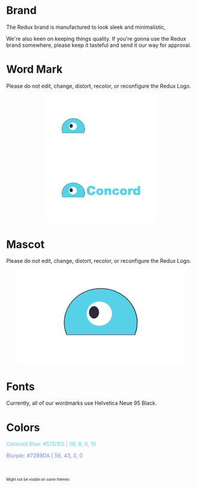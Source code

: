 # Brand
The Redux brand is manufactured to look sleek and minimalistic,

We're also keen on keeping things quality.
If you're gonna use the Redux brand somewhere, please keep it tasteful and send it our way for approval.

# Word Mark
Please do not edit, change, distort, recolor, or reconfigure the Redux Logo.

<p float="left" align="center">
  <img src="./wordmarks/darkmode.png" width="300" />
  <img src="./wordmarks/lightmode.png" width="300" /> 
</p>

# Mascot
Please do not edit, change, distort, recolor, or reconfigure the Redux Logo.

<p float="left" align="center">
  <img src="./mascot.png" width="450" />
</p>

# Fonts
Currently, all of our wordmarks use Helvetica Neue 95 Black.

# Colors

<span style="color:#57D1E5">Concord Blue: #57D1E5 | 56, 8, 0, 10</span>

<span style="color:#7289DA">Blurple: #7289DA | 56, 43, 0, 0</span>

<span style="color:#FFFFFF">White: #FFFFFF | 0, 0, 0, 0</span>

<sup><sub>Might not be visible on some themes</sub></sup>
